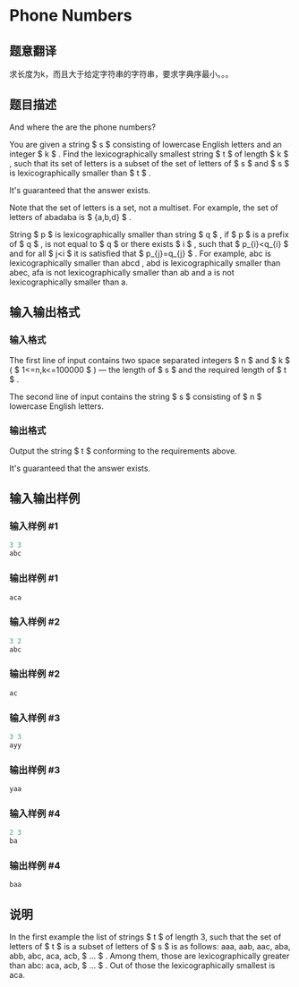 # Phone Numbers

## 题意翻译

求长度为k，而且大于给定字符串的字符串，要求字典序最小。。。

## 题目描述

And where the are the phone numbers?

You are given a string $ s $ consisting of lowercase English letters and an integer $ k $ . Find the lexicographically smallest string $ t $ of length $ k $ , such that its set of letters is a subset of the set of letters of $ s $ and $ s $ is lexicographically smaller than $ t $ .

It's guaranteed that the answer exists.

Note that the set of letters is a set, not a multiset. For example, the set of letters of abadaba is $ {a,b,d} $ .

String $ p $ is lexicographically smaller than string $ q $ , if $ p $ is a prefix of $ q $ , is not equal to $ q $ or there exists $ i $ , such that $ p_{i}<q_{i} $ and for all $ j<i $ it is satisfied that $ p_{j}=q_{j} $ . For example, abc is lexicographically smaller than abcd , abd is lexicographically smaller than abec, afa is not lexicographically smaller than ab and a is not lexicographically smaller than a.

## 输入输出格式

### 输入格式

The first line of input contains two space separated integers $ n $ and $ k $ ( $ 1<=n,k<=100000 $ ) — the length of $ s $ and the required length of $ t $ .

The second line of input contains the string $ s $ consisting of $ n $ lowercase English letters.

### 输出格式

Output the string $ t $ conforming to the requirements above.

It's guaranteed that the answer exists.

## 输入输出样例

### 输入样例 #1

```cpp
3 3
abc

```
### 输出样例 #1

```cpp
aca

```
### 输入样例 #2

```cpp
3 2
abc

```
### 输出样例 #2

```cpp
ac

```
### 输入样例 #3

```cpp
3 3
ayy

```
### 输出样例 #3

```cpp
yaa

```
### 输入样例 #4

```cpp
2 3
ba

```
### 输出样例 #4

```cpp
baa

```
## 说明

In the first example the list of strings $ t $ of length 3, such that the set of letters of $ t $ is a subset of letters of $ s $ is as follows: aaa, aab, aac, aba, abb, abc, aca, acb, $ ... $ . Among them, those are lexicographically greater than abc: aca, acb, $ ... $ . Out of those the lexicographically smallest is aca.

